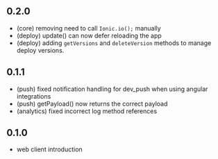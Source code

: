 ## 0.2.0

* (core) removing need to call `Ionic.io();` manually
* (deploy) update() can now defer reloading the app
* (deploy) adding `getVersions` and `deleteVersion` methods to manage deploy versions.


## 0.1.1

* (push) fixed notification handling for dev_push when using angular integrations
* (push) getPayload() now returns the correct payload
* (analytics) fixed incorrect log method references


## 0.1.0

* web client introduction

